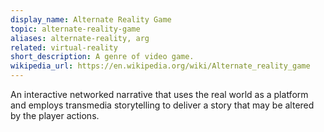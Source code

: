 ```yaml
---
display_name: Alternate Reality Game
topic: alternate-reality-game
aliases: alternate-reality, arg
related: virtual-reality
short_description: A genre of video game.
wikipedia_url: https://en.wikipedia.org/wiki/Alternate_reality_game
---
```

An interactive networked narrative that uses the real world as a platform and employs transmedia storytelling to deliver a story that may be altered by the player actions.
